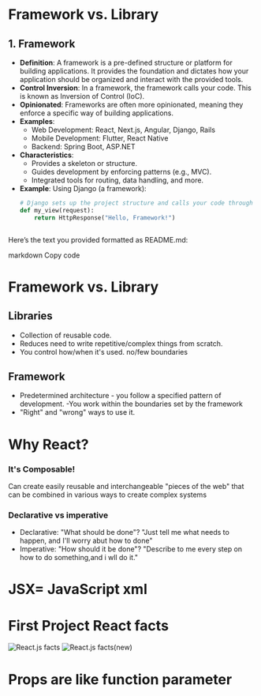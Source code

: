 # Framework vs. Library

## 1. Framework
- **Definition**: A framework is a pre-defined structure or platform for building applications. It provides the foundation and dictates how your application should be organized and interact with the provided tools.
- **Control Inversion**: In a framework, the framework calls your code. This is known as Inversion of Control (IoC).
- **Opinionated**: Frameworks are often more opinionated, meaning they enforce a specific way of building applications.
- **Examples**:
  - Web Development: React, Next.js, Angular, Django, Rails
  - Mobile Development: Flutter, React Native
  - Backend: Spring Boot, ASP.NET
- **Characteristics**:
  - Provides a skeleton or structure.
  - Guides development by enforcing patterns (e.g., MVC).
  - Integrated tools for routing, data handling, and more.
- **Example**:
  Using Django (a framework):
  ```python
  # Django sets up the project structure and calls your code through views.
  def my_view(request):
      return HttpResponse("Hello, Framework!")



Here’s the text you provided formatted as README.md:

markdown
Copy code
# Framework vs. Library
## Libraries
- Collection of reusable code.
- Reduces need to write repetitive/complex things from scratch.
- You control how/when it's used.
no/few boundaries
## Framework
- Predetermined architecture - you follow a specified pattern of development.
-You work  within the boundaries set by the framework 
- "Right" and "wrong" ways to use it.

# Why React?
### It's Composable!
Can create easily reusable and interchangeable "pieces of the web" that can be combined in various ways to create complex systems

### Declarative vs imperative
- Declarative: "What should be done"?
"Just tell me what needs to happen, and I'll worry abut how to done"
- Imperative: "How should it be done"?
"Describe to me every step on how to do something,and i wll do it."


# JSX= JavaScript xml

# First Project React facts

![React.js facts](./src/assets/image.png)
![React.js facts(new)](./React.js_facts/src/assets/image.png)

# Props are like function parameter  









